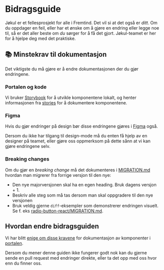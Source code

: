# Bidragsguide

Jøkul er et fellesprosjekt for alle i Fremtind. Det vil si at det også er _ditt_. Om du oppdager en feil, eller har et ønske om å gjøre en endring eller legge noe til, så er det aller beste om _du_ sørger for å få det gjort. Jøkul-teamet er her for å hjelpe deg med det praktiske.

## 📚 Minstekrav til dokumentasjon

Det viktigste du må gjøre er å endre dokumentasjonen der du gjør endringene.

### Portalen og kode

Vi bruker [Storybook](https://storybook.js.org/) for å utvikle komponentene lokalt, og henter informasjonen fra [stories](https://jokul-portal.app.devaws.fremtind.no/storybook) for å dokumentere komponentene.

### Figma

Hvis du gjør endringer på design bør disse endringene gjøres i [Figma](https://www.figma.com/files/784861794507029203/project/52944370/Designsystemet?fuid=1253605757836779042) også.

Dersom du ikke har tilgang til design-mode må du enten få hjelp av en designer på teamet, eller gjøre oss oppmerksom på dette sånn at vi kan gjøre endringene selv.

### Breaking changes

Om du gjør en _breaking change_ må det dokumenteres i [MIGRATION.md](packages/jokul/MIGRATION.md) hvordan man migrerer fra forrige versjon til den nye:

-   Den nye majorversjonen skal ha en egen heading. Bruk dagens versjon + 1.
-   Beskriv alle steg som må tas dersom man skal oppgradere til den nye versjonen
-   Bruk veldig gjerne `diff`-eksempler som demonstrerer endringen visuelt. Se f. eks [radio-button-react/MIGRATION.md](https://github.com/fremtind/jokul/blob/main/packages/radio-button-react/MIGRATION.md).

## Hvordan endre bidragsguiden

Vi har blitt [enige om disse kravene](https://github.com/fremtind/jokul/discussions/2500#discussioncomment-1645212) for dokumentasjon av komponenter i [portalen](https://jokul.fremtind.no).

Dersom du mener denne guiden ikke fungerer godt nok kan du gjerne sende en pull request med endringer direkte, eller ta det opp med oss hvor enn du finner oss.
